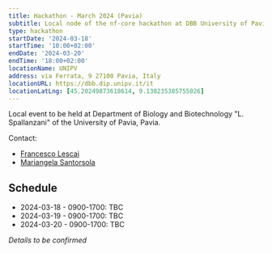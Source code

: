 ```yaml
---
title: Hackathon - March 2024 (Pavia)
subtitle: Local node of the nf-core hackathon at DBB University of Pavia, Pavia.
type: hackathon
startDate: '2024-03-18'
startTime: '10:00+02:00'
endDate: '2024-03-20'
endTime: '18:00+02:00'
locationName: UNIPV
address: via Ferrata, 9 27100 Pavia, Italy
locationURL: https://dbb.dip.unipv.it/it
locationLatLng: [45.20249873618614, 9.138235385755026]
---
```


Local event to be held at Department of Biology and Biotechnology "L. Spallanzani" of the University of Pavia, Pavia.

Contact:

- [<i class="fab fa-slack"></i> Francesco Lescai](https://nfcore.slack.com/team/UT486V1V1)
- [<i class="fab fa-slack"></i> Mariangela Santorsola](https://nfcore.slack.com/team/U04501R6BLL)

## Schedule

- 2024-03-18 - 0900-1700: TBC
- 2024-03-19 - 0900-1700: TBC
- 2024-03-20 - 0900-1700: TBC

_Details to be confirmed_

